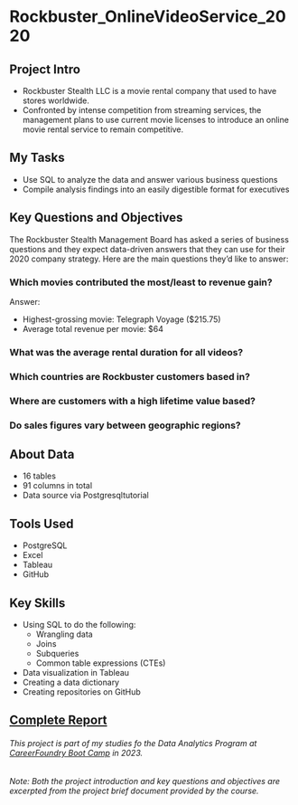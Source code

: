 # Rockbuster_OnlineVideoService_2020
## Project Intro
- Rockbuster Stealth LLC is a movie rental company that used to have stores worldwide. 
- Confronted by intense competition from streaming services, the management plans to use current movie licenses to introduce an online movie rental service to remain competitive.

## My Tasks
- Use SQL to analyze the data and answer various business questions 
- Compile analysis findings into an easily digestible format for executives

## Key Questions and Objectives
The Rockbuster Stealth Management Board has asked a series of business questions and they expect data-driven answers that they can use for their 2020 company strategy. Here are the main questions they’d like to answer:

### Which movies contributed the most/least to revenue gain?

Answer:
- Highest-grossing movie: Telegraph Voyage ($215.75)
- Average total revenue per movie: $64

### What was the average rental duration for all videos?
### Which countries are Rockbuster customers based in?
### Where are customers with a high lifetime value based?
### Do sales figures vary between geographic regions?

## About Data
- 16 tables 
- 91 columns in total
- Data source via Postgresqltutorial

## Tools Used
- PostgreSQL
- Excel
- Tableau
- GitHub

## Key Skills
- Using SQL to do the following: 
  - Wrangling data
  - Joins
  - Subqueries
  - Common table expressions (CTEs)
- Data visualization in Tableau
- Creating a data dictionary
- Creating repositories on GitHub

## [Complete Report](https://github.com/PeiMeiLee/Rockbuster_OnlineVideoService_2020/blob/main/05%20Sent%20to%20Client/E3.10_Presentation_Lee.pdf)

###### This project is part of my studies fo the Data Analytics Program at [CareerFoundry Boot Camp](https://careerfoundry.com) in 2023.
###### Note: Both the project introduction and key questions and objectives are excerpted from the project brief document provided by the course.
